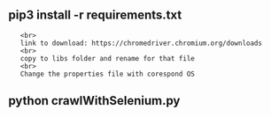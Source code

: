 ```Install require libraries
```
## pip3 install -r requirements.txt

```Run sample need to download correspond chrome driver with Chrome browser
   <br>
   link to download: https://chromedriver.chromium.org/downloads
   <br>
   copy to libs folder and rename for that file
   <br>
   Change the properties file with corespond OS
```
## python crawlWithSelenium.py

